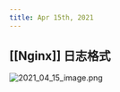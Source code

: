 ```yaml
---
title: Apr 15th, 2021
---
```


## [[Nginx]] 日志格式
![2021_04_15_image.png](https://cdn.logseq.com/%2F05d785aa-66bd-428c-b16a-3986a54f2e3d14e1fd0f-5c16-4e3d-a57b-363be1c37c402021_04_15_image.png?Expires=4772096520&Signature=Emr8BzqOd-PycoqaVB3xwTLIh2vixj~YIkQH-WWuT4mfqavhaKHJjfezCB2RUDqXZoQ0q2UQ27655CBfkDiOd69iWUUk7bufnXOsl~goJUULkNvvSwfGt6djIsflPd1iBTpq5x-1~1jmvTt8it9i6Dng4c6TTs-GW7WhIcaLOHlz~~GBZyKUJlsmBcAXMVuosBHLpEx31~bajsNITheKzcUHxTJQbyfDjzNmDcCoa6TPFIfYAkThIO9xoQIuC6zGwsqrkRUWdhua9tuoEZpO0ngZct2tTlKZkxWVPCB2iD82snQawK7X5Ep92g7--xahum3jmby~S76PSOpY2Enkvg__&Key-Pair-Id=APKAJE5CCD6X7MP6PTEA)
##
